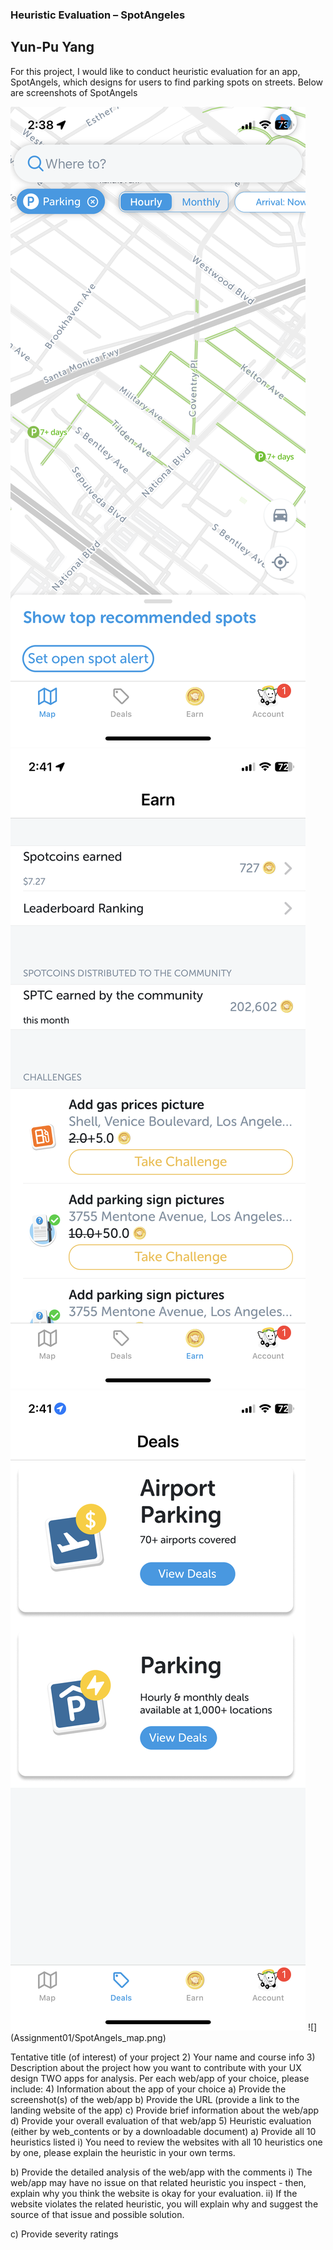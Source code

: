 ### Heuristic Evaluation – SpotAngeles 
## Yun-Pu Yang 

For this project, I would like to conduct heuristic evaluation for an app, SpotAngels, which designs for users to find parking spots on streets. 
Below are screenshots of SpotAngels

<img src="./SpotAngelsmap.png">
<img src="./SpotAngelsearn.png">
<img src="./SpotAngelsdeal.png">
![](Assignment01/SpotAngels_map.png)

Tentative title (of interest) of your project
2) Your name and course info
3) Description about the project how you want to contribute with your UX design
TWO apps for analysis. Per each web/app of your choice, please include:
4) Information about the app of your choice
a) Provide the screenshot(s) of the web/app
b) Provide the URL (provide a link to the landing website of the app)
c) Provide brief information about the web/app
d) Provide your overall evaluation of that web/app
5) Heuristic evaluation (either by web_contents or by a downloadable document)
a) Provide all 10 heuristics listed
i) You need to review the websites with all 10 heuristics one by one, please
explain the heuristic in your own terms.

b) Provide the detailed analysis of the web/app with the comments
i) The web/app may have no issue on that related heuristic you inspect -
then, explain why you think the website is okay for your evaluation.
ii) If the website violates the related heuristic, you will explain why and
suggest the source of that issue and possible solution.

c) Provide severity ratings
